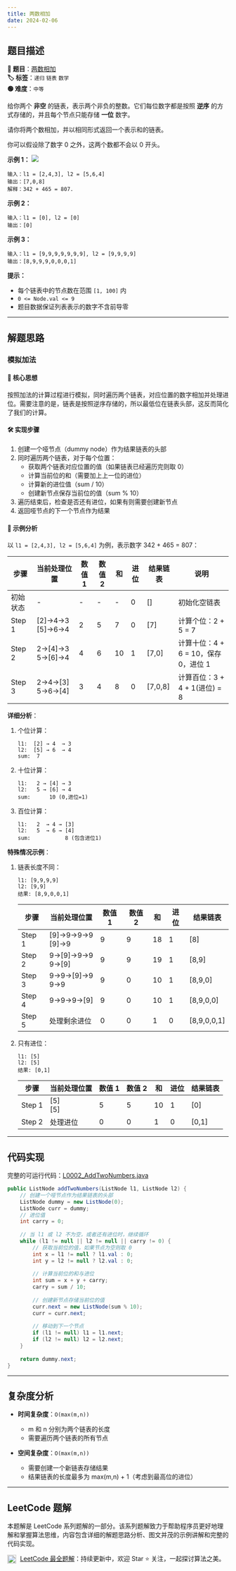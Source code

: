 ```yaml
---
title: 两数相加
date: 2024-02-06
---
```


## 题目描述

**🔗 题目**：[两数相加](https://leetcode.cn/problems/add-two-numbers/)  
**🏷️ 标签**：`递归` `链表` `数学`  
**🟢 难度**：`中等`  

给你两个 **非空** 的链表，表示两个非负的整数。它们每位数字都是按照 **逆序** 的方式存储的，并且每个节点只能存储 **一位** 数字。

请你将两个数相加，并以相同形式返回一个表示和的链表。

你可以假设除了数字 0 之外，这两个数都不会以 0 开头。

**示例 1：**
![](https://assets.leetcode-cn.com/aliyun-lc-upload/uploads/2021/01/02/addtwonumber1.jpg)
```
输入：l1 = [2,4,3], l2 = [5,6,4]
输出：[7,0,8]
解释：342 + 465 = 807.
```

**示例 2：**
```
输入：l1 = [0], l2 = [0]
输出：[0]
```

**示例 3：**
```
输入：l1 = [9,9,9,9,9,9,9], l2 = [9,9,9,9]
输出：[8,9,9,9,0,0,0,1]
```

**提示：**
- 每个链表中的节点数在范围 `[1, 100]` 内
- `0 <= Node.val <= 9`
- 题目数据保证列表表示的数字不含前导零

---

## 解题思路

### 模拟加法

#### 📝 核心思想
按照加法的计算过程进行模拟，同时遍历两个链表，对应位置的数字相加并处理进位。需要注意的是，链表是按照逆序存储的，所以最低位在链表头部，这反而简化了我们的计算。

#### 🛠️ 实现步骤
1. 创建一个哑节点（dummy node）作为结果链表的头部
2. 同时遍历两个链表，对于每个位置：
   - 获取两个链表对应位置的值（如果链表已经遍历完则取 0）
   - 计算当前位的和（需要加上上一位的进位）
   - 计算新的进位值（sum / 10）
   - 创建新节点保存当前位的值（sum % 10）
3. 遍历结束后，检查是否还有进位，如果有则需要创建新节点
4. 返回哑节点的下一个节点作为结果

#### 🧩 示例分析
以 `l1 = [2,4,3], l2 = [5,6,4]` 为例，表示数字 342 + 465 = 807：

| 步骤 | 当前处理位置 | 数值 1 | 数值 2 | 和 | 进位 | 结果链表 | 说明 |
|------|--------------|---------|---------|-----|--------|-----------|------|
| 初始状态 | - | - | - | - | 0 | [] | 初始化空链表 |
| Step 1 | [2]→4→3<br>[5]→6→4 | 2 | 5 | 7 | 0 | [7] | 计算个位：2 + 5 = 7 |
| Step 2 | 2→[4]→3<br>5→[6]→4 | 4 | 6 | 10 | 1 | [7,0] | 计算十位：4 + 6 = 10，保存 0，进位 1 |
| Step 3 | 2→4→[3]<br>5→6→[4] | 3 | 4 | 8 | 0 | [7,0,8] | 计算百位：3 + 4 + 1(进位) = 8 |

**详细分析**：
1. 个位计算：
   ```
   l1:  [2] → 4  → 3
   l2:  [5] → 6  → 4
   sum:  7
   ```

2. 十位计算：
   ```
   l1:   2 → [4] → 3
   l2:   5 → [6] → 4
   sum:      10 (0,进位=1)
   ```

3. 百位计算：
   ```
   l1:   2  → 4 → [3]
   l2:   5  → 6 → [4]
   sum:           8 (包含进位1)
   ```

**特殊情况示例**：
1. 链表长度不同：
   ```
   l1: [9,9,9,9]
   l2: [9,9]
   结果: [8,9,0,0,1]
   ```
   | 步骤 | 当前处理位置 | 数值 1 | 数值 2 | 和 | 进位 | 结果链表 |
   |------|--------------|---------|---------|-----|--------|-----------|
   | Step 1 | [9]→9→9→9<br>[9]→9 | 9 | 9 | 18 | 1 | [8] |
   | Step 2 | 9→[9]→9→9<br>9→[9] | 9 | 9 | 19 | 1 | [8,9] |
   | Step 3 | 9→9→[9]→9<br>9→9 | 9 | 0 | 10 | 1 | [8,9,0] |
   | Step 4 | 9→9→9→[9] | 9 | 0 | 10 | 1 | [8,9,0,0] |
   | Step 5 | 处理剩余进位 | 0 | 0 | 1 | 0 | [8,9,0,0,1] |

2. 只有进位：
   ```
   l1: [5]
   l2: [5]
   结果: [0,1]
   ```
   | 步骤 | 当前处理位置 | 数值 1 | 数值 2 | 和 | 进位 | 结果链表 |
   |------|--------------|---------|---------|-----|--------|-----------|
   | Step 1 | [5]<br>[5] | 5 | 5 | 10 | 1 | [0] |
   | Step 2 | 处理进位 | 0 | 0 | 1 | 0 | [0,1] |

---

## 代码实现

完整的可运行代码：[L0002_AddTwoNumbers.java](../src/main/java/L0002_AddTwoNumbers.java)

```java
public ListNode addTwoNumbers(ListNode l1, ListNode l2) {
    // 创建一个哑节点作为结果链表的头部
    ListNode dummy = new ListNode(0);
    ListNode curr = dummy;
    // 进位值
    int carry = 0;
    
    // 当 l1 或 l2 不为空，或者还有进位时，继续循环
    while (l1 != null || l2 != null || carry != 0) {
        // 获取当前位的值，如果节点为空则取 0
        int x = l1 != null ? l1.val : 0;
        int y = l2 != null ? l2.val : 0;
        
        // 计算当前位的和与进位
        int sum = x + y + carry;
        carry = sum / 10;
        
        // 创建新节点存储当前位的值
        curr.next = new ListNode(sum % 10);
        curr = curr.next;
        
        // 移动到下一个节点
        if (l1 != null) l1 = l1.next;
        if (l2 != null) l2 = l2.next;
    }
    
    return dummy.next;
}
```

---

## 复杂度分析

- **时间复杂度**：`O(max(m,n))`
  - m 和 n 分别为两个链表的长度
  - 需要遍历两个链表的所有节点
  
- **空间复杂度**：`O(max(m,n))`
  - 需要创建一个新链表存储结果
  - 结果链表的长度最多为 max(m,n) + 1（考虑到最高位的进位）

---

## LeetCode 题解

本题解是 LeetCode 系列题解的一部分。该系列题解致力于帮助程序员更好地理解和掌握算法思维，内容包含详细的解题思路分析、图文并茂的示例讲解和完整的代码实现。

<img src="https://github.githubassets.com/images/modules/logos_page/GitHub-Mark.png" alt="GitHub" width="20" style="vertical-align: middle; margin-right: 5px"> [LeetCode 最全题解](https://github.com/LjyYano/LeetCode)：持续更新中，欢迎 Star ⭐️ 关注，一起探讨算法之美。